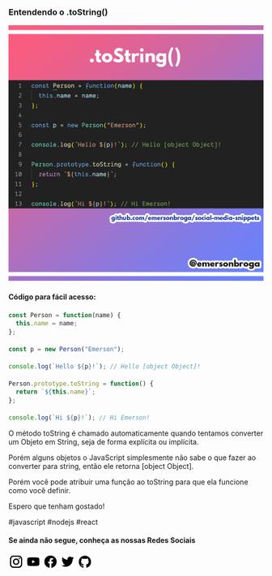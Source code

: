 ### Entendendo o .toString()

![.toString()](https://github.com/emersonbroga/social-media-snippets/blob/master/content/2020-01-02/1080x1080-to-string.png)

#### Código para fácil acesso:

```js
const Person = function(name) {
  this.name = name;
};

const p = new Person("Emerson");

console.log(`Hello ${p}!`); // Hello [object Object]!

Person.prototype.toString = function() {
  return `${this.name}`;
};

console.log(`Hi ${p}!`); // Hi Emerson!
```

O método toString é chamado automaticamente quando tentamos converter um Objeto em String, seja de forma explícita ou implícita.

Porém alguns objetos o JavaScript simplesmente não sabe o que fazer ao converter para string, então ele retorna [object Object].

Porém você pode atribuir uma função ao toString para que ela funcione como você definir.

Espero que tenham gostado!

\#javascript \#nodejs \#react

#### Se ainda não segue, conheça as nossas Redes Sociais

[![instagram.com/emersonbrogadev](https://github.com/emersonbroga/social-media-snippets/blob/master/static/instagram.png?raw=true)](https://www.instagram.com/emersonbrogadev/)
[![youtube.com/c/emersonbrogadev](https://github.com/emersonbroga/social-media-snippets/blob/master/static/youtube.png?raw=true)](https://www.youtube.com/c/emersonbroga/)
[![facebook.com/emersonbrogadev](https://github.com/emersonbroga/social-media-snippets/blob/master/static/facebook.png?raw=true)](https://www.facebook.com/emersonbrogadev/)
[![twitter.com/emersonbrogadev](https://github.com/emersonbroga/social-media-snippets/blob/master/static/twitter.png?raw=true)](https://www.twitter.com/emersonbrogadev/)
[![github.com/emersonbroga](https://github.com/emersonbroga/social-media-snippets/blob/master/static/github.png?raw=true)](https://www.github.com/emersonbroga/)
